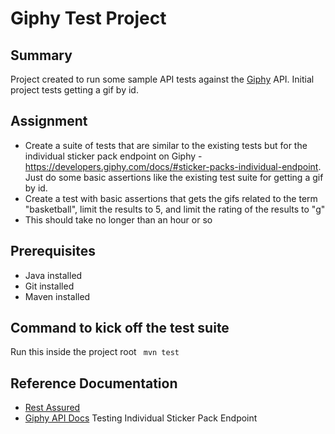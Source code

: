 # Giphy Test Project

## Summary
Project created to run some sample API tests against the [Giphy](http://www.giphy.com) API.  Initial project tests getting
a gif by id.  

## Assignment
* Create a suite of tests that are similar to the existing tests but for the individual sticker pack endpoint 
on Giphy - https://developers.giphy.com/docs/#sticker-packs-individual-endpoint.  Just do some basic assertions like the existing
test suite for getting a gif by id.
* Create a test with basic assertions that gets the gifs related to the term "basketball", limit the results to 5, and limit the 
rating of the results to "g"
* This should take no longer than an hour or so

## Prerequisites
* Java installed
* Git installed
* Maven installed

## Command to kick off the test suite
Run this inside the project root
<code>
mvn test
</code>

## Reference Documentation
* [Rest Assured](https://github.com/rest-assured/rest-assured/wiki/Usage)
* [Giphy API Docs](https://developers.giphy.com/docs/) Testing Individual Sticker Pack Endpoint


